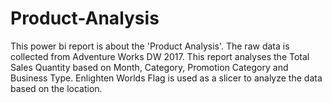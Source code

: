 # Product-Analysis
This power bi report is about the 'Product Analysis'. The raw data is collected from Adventure Works DW 2017. This report analyses the Total Sales Quantity based on Month, Category, Promotion Category and Business Type. Enlighten Worlds Flag is used as a slicer to analyze the data based on the location. 
